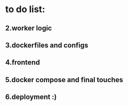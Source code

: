 # to do list:
 ## 2.worker logic 
 ## 3.dockerfiles and configs
 ## 4.frontend 
 ## 5.docker compose and final touches
 ## 6.deployment :)